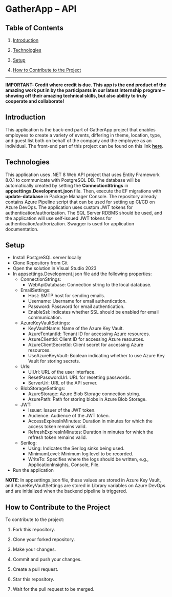 # GatherApp – API

## Table of Contents

1.  [Introduction](#introduction)

2.  [Technologies](#technologies)

3.  [Setup](#setup)

4.  [How to Contribute to the Project](#how-to-contribute-to-the-project)

---

**IMPORTANT: Credit where credit is due. This app is the end product of the amazing work put in by the participants in our latest Internship program – showing off their amazing technical skills, but also ability to truly cooperate and collaborate!**

## Introduction

This application is the back-end part of GatherApp project that enables employees to create a variety of events, differing in theme, location, type, and guest list both on behalf of the company and the employee as an individual. The front-end part of this project can be found on this link **[here](https://github.com/IT-Labs/GatherApp-UI)**.

## Technologies

This application uses .NET 8 Web API project that uses Entity Framework 8.0.1 to communicate with PostgreSQL DB. The database will be automatically created by setting the **ConnectionStrings** in **appsettings.Development.json** file. Then, execute the EF migrations with **update-database** in Package Manager Console. The repository already contains Azure Pipeline script that can be used for setting up CI/CD on Azure DevOps. The application uses custom JWT tokens for authentication/authorization. The SQL Server RDBMS should be used, and the application will use self-issued JWT tokens for authentication/authorization. Swagger is used for application documentation.

## Setup

- Install PostgreSQL server locally
- Clone Repository from Git
- Open the solution in Visual Studio 2023
- In appsettings.Development.json file add the following properties:
  - ConnectionStrings:
    - WebApiDatabase: Connection string to the local database.
  - EmailSettings:
    - Host: SMTP host for sending emails.
    - Username: Username for email authentication.
    - Password: Password for email authentication.
    - EnableSsl: Indicates whether SSL should be enabled for email communication.
  - AzureKeyVaultSettings:
    - KeyVaultName: Name of the Azure Key Vault.
    - AzureTentantId: Tenant ID for accessing Azure resources.
    - AzureClientId: Client ID for accessing Azure resources.
    - AzureClientSecretId: Client secret for accessing Azure resources.
    - UseAzureKeyVault: Boolean indicating whether to use Azure Key Vault for storing secrets.
  - Urls:
    - UiUrl: URL of the user interface.
    - ResetPasswordUrl: URL for resetting passwords.
    - ServerUrl: URL of the API server.
  - BlobStorageSettings:
    - AzureStorage: Azure Blob Storage connection string.
    - AzurePath: Path for storing blobs in Azure Blob Storage.
  - JWT:
    - Issuer: Issuer of the JWT token.
    - Audience: Audience of the JWT token.
    - AccessExpiresInMinutes: Duration in minutes for which the access token remains valid.
    - RefreshExpiresInMinutes: Duration in minutes for which the refresh token remains valid.
  - Serilog:
    - Using: Indicates the Serilog sinks being used.
    - MinimumLevel: Minimum log level to be recorded.
    - WriteTo: Specifies where the logs should be written, e.g., ApplicationInsights, Console, File.
- Run the application

**NOTE**:
In appsettings.json file, these values are stored in Azure Key Vault, and AzureKeyVaultSettings are stored in Library variables on Azure DevOps and are initialized when the backend pipeline is triggered.

## How to Contribute to the Project

To contribute to the project:

1. Fork this repository.

2. Clone your forked repository.

3. Make your changes.

4. Commit and push your changes.

5. Create a pull request.

6. Star this repository.

7. Wait for the pull request to be merged.
